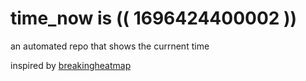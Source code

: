 # time_now is (( 1696424400002 ))

an automated repo that shows the currnent time

inspired by [breakingheatmap](https://github.com/breakingheatmap/breakingheatmap)